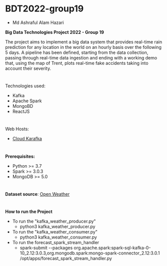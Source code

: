 # BDT2022-group19
- Md Ashraful Alam Hazari


**Big Data Technologies Project 2022 - Group 19**

The project aims to implement a big data system that provides real-time rain prediction for any location in the world on an hourly basis over the following 5 days. A pipeline has been defined, starting from the data collection,  passing through real-time data ingestion and ending with a working demo that, using the map of Trent, plots real-time fake accidents taking into account their severity.


#
Technologies used: 
- Kafka
- Apache Spark
- MongoBD
- ReactJS
#
Web Hosts: 

- [Cloud Karafka](https://cloudkarafka.com)

#

**Prerequisites:**
- Python >= 3.7
- Spark >= 3.0.3
- MongoDB >= 5.0

#
**Dataset source**: 
[Open Weather](https://openweathermap.org/api)


#
**How to run the Project**
- To run the "kafka_weather_producer.py"
  - python3 kafka_weather_producer.py
- To run the "kafka_weather_consumer.py"
  - python3 kafka_weather_consumer.py
- To run the forecast_spark_stream_handler
  - spark-submit --packages org.apache.spark:spark-sql-kafka-0-10_2.12:3.0.3,org.mongodb.spark:mongo-spark-connector_2.12:3.0.1 /opt/apps/forecast_spark_stream_handler.py

